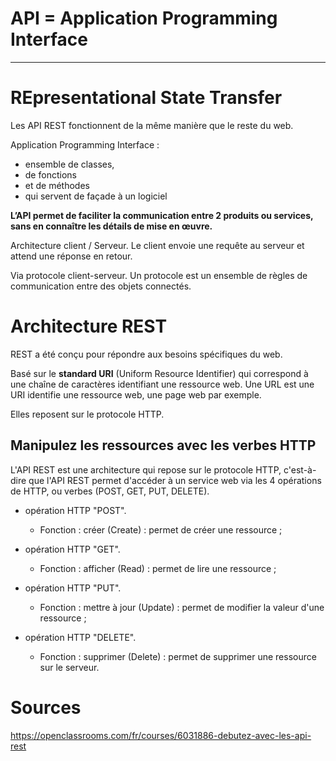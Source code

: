 # API = Application Programming Interface
___

# **REpresentational State Transfer**

Les API REST fonctionnent de la même manière que le reste du web. 

Application Programming Interface :  

- ensemble de classes,  
- de fonctions  
- et de méthodes  
- qui servent de façade à un logiciel 


**L’API permet de faciliter la communication entre 2 produits ou services, sans en connaître les détails de mise en œuvre.**

Architecture client / Serveur. Le client envoie une requête au serveur et attend une réponse en retour. 
 
Via protocole client-serveur. Un protocole est un ensemble de règles de communication entre des objets connectés. 

# Architecture REST

REST a été conçu pour répondre aux besoins spécifiques du web.  

Basé sur le **standard URI** (Uniform Resource Identifier) qui correspond à une chaîne de caractères identifiant une ressource web. Une URL est une URI identifie une ressource web, une page web par exemple. 

Elles reposent sur le protocole HTTP.  

## Manipulez les ressources avec les verbes HTTP 
L'API REST est une architecture qui repose sur le protocole HTTP, c'est-à-dire que l'API REST permet d'accéder à un service web via les 4 opérations de HTTP, ou verbes (POST, GET, PUT, DELETE). 

- opération HTTP "POST".
  - Fonction : créer (Create) : permet de créer une ressource ; 

- opération HTTP "GET".
  - Fonction : afficher (Read) : permet de lire une ressource ; 

- opération HTTP "PUT".
  - Fonction : mettre à jour (Update) : permet de modifier la valeur d'une ressource ; 

- opération HTTP "DELETE". 
  - Fonction : supprimer (Delete) : permet de supprimer une ressource sur le serveur. 

# Sources 

https://openclassrooms.com/fr/courses/6031886-debutez-avec-les-api-rest

